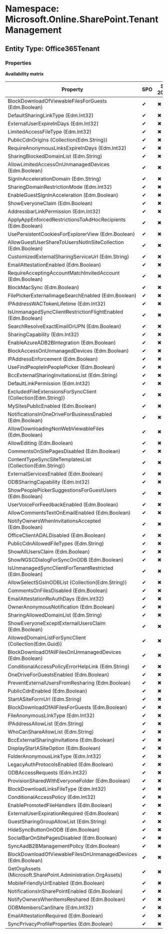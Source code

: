 # Namespace: Microsoft.Online.SharePoint.TenantManagement
## Entity Type: Office365Tenant

### Properties

**Availability matrix**

Property | SPO | SP 2019 | SP 2016 | SP 2013
----------|-----|---------|---------|--------
BlockDownloadOfViewableFilesForGuests (Edm.Boolean) | ✔ | ✖ | ✖ | ✖
DefaultSharingLinkType (Edm.Int32) | ✔ | ✖ | ✖ | ✖
ExternalUserExpireInDays (Edm.Int32) | ✔ | ✖ | ✖ | ✖
LimitedAccessFileType (Edm.Int32) | ✔ | ✖ | ✖ | ✖
PublicCdnOrigins (Collection(Edm.String)) | ✔ | ✖ | ✖ | ✖
RequireAnonymousLinksExpireInDays (Edm.Int32) | ✔ | ✖ | ✖ | ✖
SharingBlockedDomainList (Edm.String) | ✔ | ✖ | ✖ | ✖
AllowLimitedAccessOnUnmanagedDevices (Edm.Boolean) | ✔ | ✖ | ✖ | ✖
SignInAccelerationDomain (Edm.String) | ✔ | ✖ | ✖ | ✖
SharingDomainRestrictionMode (Edm.Int32) | ✔ | ✖ | ✖ | ✖
EnableGuestSignInAcceleration (Edm.Boolean) | ✔ | ✖ | ✖ | ✖
ShowEveryoneClaim (Edm.Boolean) | ✔ | ✖ | ✖ | ✖
AddressbarLinkPermission (Edm.Int32) | ✔ | ✖ | ✖ | ✖
ApplyAppEnforcedRestrictionsToAdHocRecipients (Edm.Boolean) | ✔ | ✖ | ✖ | ✖
UsePersistentCookiesForExplorerView (Edm.Boolean) | ✔ | ✖ | ✖ | ✖
AllowGuestUserShareToUsersNotInSiteCollection (Edm.Boolean) | ✔ | ✖ | ✖ | ✖
CustomizedExternalSharingServiceUrl (Edm.String) | ✔ | ✖ | ✖ | ✖
EmailAttestationEnabled (Edm.Boolean) | ✔ | ✖ | ✖ | ✖
RequireAcceptingAccountMatchInvitedAccount (Edm.Boolean) | ✔ | ✖ | ✖ | ✖
BlockMacSync (Edm.Boolean) | ✔ | ✖ | ✖ | ✖
FilePickerExternalImageSearchEnabled (Edm.Boolean) | ✔ | ✖ | ✖ | ✖
IPAddressWACTokenLifetime (Edm.Int32) | ✔ | ✖ | ✖ | ✖
IsUnmanagedSyncClientRestrictionFlightEnabled (Edm.Boolean) | ✔ | ✖ | ✖ | ✖
SearchResolveExactEmailOrUPN (Edm.Boolean) | ✔ | ✖ | ✖ | ✖
SharingCapability (Edm.Int32) | ✔ | ✖ | ✖ | ✖
EnableAzureADB2BIntegration (Edm.Boolean) | ✔ | ✖ | ✖ | ✖
BlockAccessOnUnmanagedDevices (Edm.Boolean) | ✔ | ✖ | ✖ | ✖
IPAddressEnforcement (Edm.Boolean) | ✔ | ✖ | ✖ | ✖
UseFindPeopleInPeoplePicker (Edm.Boolean) | ✔ | ✖ | ✖ | ✖
BccExternalSharingInvitationsList (Edm.String) | ✔ | ✖ | ✖ | ✖
DefaultLinkPermission (Edm.Int32) | ✔ | ✖ | ✖ | ✖
ExcludedFileExtensionsForSyncClient (Collection(Edm.String)) | ✔ | ✖ | ✖ | ✖
MySitesPublicEnabled (Edm.Boolean) | ✔ | ✖ | ✖ | ✖
NotificationsInOneDriveForBusinessEnabled (Edm.Boolean) | ✔ | ✖ | ✖ | ✖
AllowDownloadingNonWebViewableFiles (Edm.Boolean) | ✔ | ✖ | ✖ | ✖
AllowEditing (Edm.Boolean) | ✔ | ✖ | ✖ | ✖
CommentsOnSitePagesDisabled (Edm.Boolean) | ✔ | ✖ | ✖ | ✖
ContentTypeSyncSiteTemplatesList (Collection(Edm.String)) | ✔ | ✖ | ✖ | ✖
ExternalServicesEnabled (Edm.Boolean) | ✔ | ✖ | ✖ | ✖
ODBSharingCapability (Edm.Int32) | ✔ | ✖ | ✖ | ✖
ShowPeoplePickerSuggestionsForGuestUsers (Edm.Boolean) | ✔ | ✖ | ✖ | ✖
UserVoiceForFeedbackEnabled (Edm.Boolean) | ✔ | ✖ | ✖ | ✖
AllowCommentsTextOnEmailEnabled (Edm.Boolean) | ✔ | ✖ | ✖ | ✖
NotifyOwnersWhenInvitationsAccepted (Edm.Boolean) | ✔ | ✖ | ✖ | ✖
OfficeClientADALDisabled (Edm.Boolean) | ✔ | ✖ | ✖ | ✖
PublicCdnAllowedFileTypes (Edm.String) | ✔ | ✖ | ✖ | ✖
ShowAllUsersClaim (Edm.Boolean) | ✔ | ✖ | ✖ | ✖
ShowNGSCDialogForSyncOnODB (Edm.Boolean) | ✔ | ✖ | ✖ | ✖
IsUnmanagedSyncClientForTenantRestricted (Edm.Boolean) | ✔ | ✖ | ✖ | ✖
AllowSelectSGsInODBList (Collection(Edm.String)) | ✔ | ✖ | ✖ | ✖
CommentsOnFilesDisabled (Edm.Boolean) | ✔ | ✖ | ✖ | ✖
EmailAttestationReAuthDays (Edm.Int32) | ✔ | ✖ | ✖ | ✖
OwnerAnonymousNotification (Edm.Boolean) | ✔ | ✖ | ✖ | ✖
SharingAllowedDomainList (Edm.String) | ✔ | ✖ | ✖ | ✖
ShowEveryoneExceptExternalUsersClaim (Edm.Boolean) | ✔ | ✖ | ✖ | ✖
AllowedDomainListForSyncClient (Collection(Edm.Guid)) | ✔ | ✖ | ✖ | ✖
BlockDownloadOfAllFilesOnUnmanagedDevices (Edm.Boolean) | ✔ | ✖ | ✖ | ✖
ConditionalAccessPolicyErrorHelpLink (Edm.String) | ✔ | ✖ | ✖ | ✖
OneDriveForGuestsEnabled (Edm.Boolean) | ✔ | ✖ | ✖ | ✖
PreventExternalUsersFromResharing (Edm.Boolean) | ✔ | ✖ | ✖ | ✖
PublicCdnEnabled (Edm.Boolean) | ✔ | ✖ | ✖ | ✖
StartASiteFormUrl (Edm.String) | ✔ | ✖ | ✖ | ✖
BlockDownloadOfAllFilesForGuests (Edm.Boolean) | ✔ | ✖ | ✖ | ✖
FileAnonymousLinkType (Edm.Int32) | ✔ | ✖ | ✖ | ✖
IPAddressAllowList (Edm.String) | ✔ | ✖ | ✖ | ✖
WhoCanShareAllowList (Edm.String) | ✔ | ✖ | ✖ | ✖
BccExternalSharingInvitations (Edm.Boolean) | ✔ | ✖ | ✖ | ✖
DisplayStartASiteOption (Edm.Boolean) | ✔ | ✖ | ✖ | ✖
FolderAnonymousLinkType (Edm.Int32) | ✔ | ✖ | ✖ | ✖
LegacyAuthProtocolsEnabled (Edm.Boolean) | ✔ | ✖ | ✖ | ✖
ODBAccessRequests (Edm.Int32) | ✔ | ✖ | ✖ | ✖
ProvisionSharedWithEveryoneFolder (Edm.Boolean) | ✔ | ✖ | ✖ | ✖
BlockDownloadLinksFileType (Edm.Int32) | ✔ | ✖ | ✖ | ✖
ConditionalAccessPolicy (Edm.Int32) | ✔ | ✖ | ✖ | ✖
EnablePromotedFileHandlers (Edm.Boolean) | ✔ | ✖ | ✖ | ✖
ExternalUserExpirationRequired (Edm.Boolean) | ✔ | ✖ | ✖ | ✖
GuestSharingGroupAllowList (Edm.String) | ✔ | ✖ | ✖ | ✖
HideSyncButtonOnODB (Edm.Boolean) | ✔ | ✖ | ✖ | ✖
SocialBarOnSitePagesDisabled (Edm.Boolean) | ✔ | ✖ | ✖ | ✖
SyncAadB2BManagementPolicy (Edm.Boolean) | ✔ | ✖ | ✖ | ✖
BlockDownloadOfViewableFilesOnUnmanagedDevices (Edm.Boolean) | ✔ | ✖ | ✖ | ✖
GetOrgAssets (Microsoft.SharePoint.Administration.OrgAssets) | ✔ | ✖ | ✖ | ✖
MobileFriendlyUrlEnabled (Edm.Boolean) | ✔ | ✖ | ✖ | ✖
NotificationsInSharePointEnabled (Edm.Boolean) | ✔ | ✖ | ✖ | ✖
NotifyOwnersWhenItemsReshared (Edm.Boolean) | ✔ | ✖ | ✖ | ✖
ODBMembersCanShare (Edm.Int32) | ✔ | ✖ | ✖ | ✖
EmailAttestationRequired (Edm.Boolean) | ✔ | ✖ | ✖ | ✖
SyncPrivacyProfileProperties (Edm.Boolean) | ✔ | ✖ | ✖ | ✖

